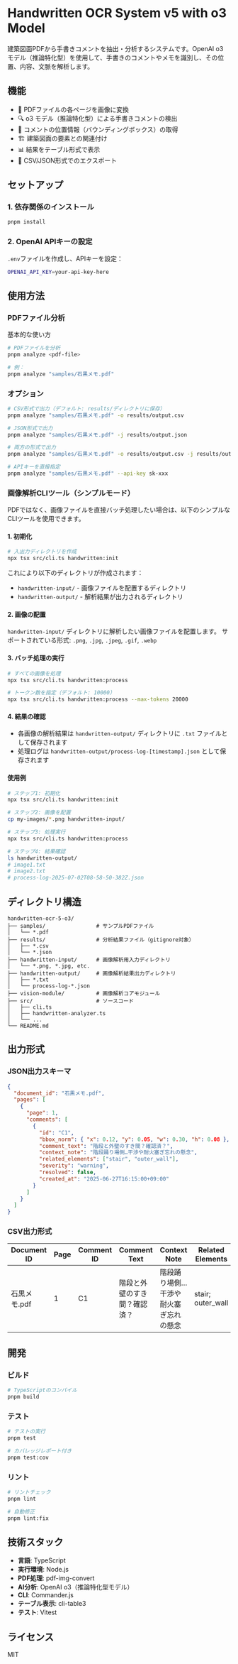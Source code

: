 # Handwritten OCR System v5 with o3 Model

建築図面PDFから手書きコメントを抽出・分析するシステムです。OpenAI o3 モデル（推論特化型）を使用して、手書きのコメントやメモを識別し、その位置、内容、文脈を解析します。

## 機能

- 📄 PDFファイルの各ページを画像に変換
- 🔍 o3 モデル（推論特化型）による手書きコメントの検出
- 📍 コメントの位置情報（バウンディングボックス）の取得
- 🏗️ 建築図面の要素との関連付け
- 📊 結果をテーブル形式で表示
- 💾 CSV/JSON形式でのエクスポート

## セットアップ

### 1. 依存関係のインストール

```bash
pnpm install
```

### 2. OpenAI APIキーの設定

`.env`ファイルを作成し、APIキーを設定：

```bash
OPENAI_API_KEY=your-api-key-here
```

## 使用方法

### PDFファイル分析

基本的な使い方

```bash
# PDFファイルを分析
pnpm analyze <pdf-file>

# 例：
pnpm analyze "samples/石黒メモ.pdf"
```

### オプション

```bash
# CSV形式で出力（デフォルト: results/ディレクトリに保存）
pnpm analyze "samples/石黒メモ.pdf" -o results/output.csv

# JSON形式で出力
pnpm analyze "samples/石黒メモ.pdf" -j results/output.json

# 両方の形式で出力
pnpm analyze "samples/石黒メモ.pdf" -o results/output.csv -j results/output.json

# APIキーを直接指定
pnpm analyze "samples/石黒メモ.pdf" --api-key sk-xxx
```

### 画像解析CLIツール（シンプルモード）

PDFではなく、画像ファイルを直接バッチ処理したい場合は、以下のシンプルなCLIツールを使用できます。

#### 1. 初期化

```bash
# 入出力ディレクトリを作成
npx tsx src/cli.ts handwritten:init
```

これにより以下のディレクトリが作成されます：
- `handwritten-input/` - 画像ファイルを配置するディレクトリ
- `handwritten-output/` - 解析結果が出力されるディレクトリ

#### 2. 画像の配置

`handwritten-input/` ディレクトリに解析したい画像ファイルを配置します。
サポートされている形式: `.png`, `.jpg`, `.jpeg`, `.gif`, `.webp`

#### 3. バッチ処理の実行

```bash
# すべての画像を処理
npx tsx src/cli.ts handwritten:process

# トークン数を指定（デフォルト: 10000）
npx tsx src/cli.ts handwritten:process --max-tokens 20000
```

#### 4. 結果の確認

- 各画像の解析結果は `handwritten-output/` ディレクトリに `.txt` ファイルとして保存されます
- 処理ログは `handwritten-output/process-log-[timestamp].json` として保存されます

#### 使用例

```bash
# ステップ1: 初期化
npx tsx src/cli.ts handwritten:init

# ステップ2: 画像を配置
cp my-images/*.png handwritten-input/

# ステップ3: 処理実行
npx tsx src/cli.ts handwritten:process

# ステップ4: 結果確認
ls handwritten-output/
# image1.txt
# image2.txt
# process-log-2025-07-02T08-58-50-382Z.json
```

## ディレクトリ構造

```
handwritten-ocr-5-o3/
├── samples/                # サンプルPDFファイル
│   └── *.pdf
├── results/                # 分析結果ファイル（gitignore対象）
│   ├── *.csv
│   └── *.json
├── handwritten-input/      # 画像解析用入力ディレクトリ
│   └── *.png, *.jpg, etc.
├── handwritten-output/     # 画像解析結果出力ディレクトリ
│   ├── *.txt
│   └── process-log-*.json
├── vision-module/          # 画像解析コアモジュール
├── src/                    # ソースコード
│   ├── cli.ts
│   ├── handwritten-analyzer.ts
│   └── ...
└── README.md
```

## 出力形式

### JSON出力スキーマ

```json
{
  "document_id": "石黒メモ.pdf",
  "pages": [
    {
      "page": 1,
      "comments": [
        {
          "id": "C1",
          "bbox_norm": { "x": 0.12, "y": 0.05, "w": 0.30, "h": 0.08 },
          "comment_text": "階段と外壁のすき間？確認済？",
          "context_note": "階段踊り場側…干渉や耐火塞ぎ忘れの懸念",
          "related_elements": ["stair", "outer_wall"],
          "severity": "warning",
          "resolved": false,
          "created_at": "2025-06-27T16:15:00+09:00"
        }
      ]
    }
  ]
}
```

### CSV出力形式

| Document ID | Page | Comment ID | Comment Text | Context Note | Related Elements | Severity | Resolved | X Position | Y Position | Width | Height | Created At |
|------------|------|------------|--------------|--------------|------------------|----------|----------|------------|------------|-------|--------|------------|
| 石黒メモ.pdf | 1 | C1 | 階段と外壁のすき間？確認済？ | 階段踊り場側…干渉や耐火塞ぎ忘れの懸念 | stair; outer_wall | warning | false | 0.120 | 0.050 | 0.300 | 0.080 | 2025-06-27T16:15:00+09:00 |

## 開発

### ビルド

```bash
# TypeScriptのコンパイル
pnpm build
```

### テスト

```bash
# テストの実行
pnpm test

# カバレッジレポート付き
pnpm test:cov
```

### リント

```bash
# リントチェック
pnpm lint

# 自動修正
pnpm lint:fix
```

## 技術スタック

- **言語**: TypeScript
- **実行環境**: Node.js
- **PDF処理**: pdf-img-convert
- **AI分析**: OpenAI o3（推論特化型モデル）
- **CLI**: Commander.js
- **テーブル表示**: cli-table3
- **テスト**: Vitest

## ライセンス

MIT